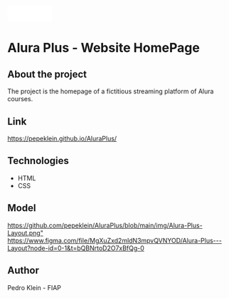 <img src="https://github.com/pepeklein/AluraPlus/blob/main/img/Logo.png" width="100px">

# Alura Plus - Website HomePage

## About the project

The project is the homepage of a fictitious streaming platform of Alura courses.

## Link

https://pepeklein.github.io/AluraPlus/

## Technologies
- HTML
- CSS

## Model
<https://github.com/pepeklein/AluraPlus/blob/main/img/Alura-Plus-Layout.png">
https://www.figma.com/file/MgXuZxd2mldN3mpvQVNYOD/Alura-Plus---Layout?node-id=0-1&t=bQBNrtoD2O7xBfQg-0

## Author
Pedro Klein - FIAP
